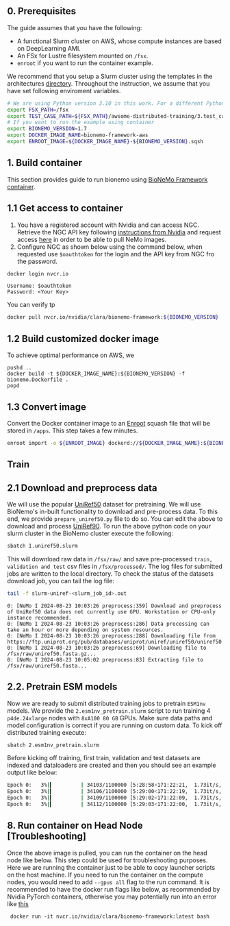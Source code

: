 ## 0. Prerequisites

The guide assumes that you have the following:

* A functional Slurm cluster on AWS, whose compute instances are based on DeepLearning AMI.
* An FSx for Lustre filesystem mounted on `/fsx`.
* `enroot` if you want to run the container example.

We recommend that you setup a Slurm cluster using the templates in the architectures [directory](../../1.architectures). Throughout the instruction, we assume that you have set following enviroment variables. 

```bash
# We are using Python version 3.10 in this work. For a different Python version select the right Miniconda file from https://repo.anaconda.com/miniconda/
export FSX_PATH=/fsx
export TEST_CASE_PATH=${FSX_PATH}/awsome-distributed-training/3.test_cases/14.bionemo/slurm
# If you want to run the example using container
export BIONEMO_VERSION=1.7
export DOCKER_IMAGE_NAME=bionemo-framework-aws
export ENROOT_IMAGE=${DOCKER_IMAGE_NAME}-${BIONEMO_VERSION}.sqsh
```

## 1. Build container

This section provides guide to run bionemo using [BioNeMo Framework container](https://catalog.ngc.nvidia.com/orgs/nvidia/teams/clara/containers/bionemo-framework).

## 1.1 Get access to container

1. You have a registered account with Nvidia and can access NGC. Retrieve the NGC API key following [instructions from Nvidia](https://docs.nvidia.com/ngc/gpu-cloud/ngc-user-guide/index.html#generating-api-key) and request access [here](https://developer.nvidia.com/nemo-framework/join) in order to be able to pull NeMo images.
2. Configure NGC as shown below using the command below, when requested use `$oauthtoken` for the login and the API key from NGC fro the password.

```bash
docker login nvcr.io
```


```text
Username: $oauthtoken
Password: <Your Key>
```

You can verify tp
```bash
docker pull nvcr.io/nvidia/clara/bionemo-framework:${BIONEMO_VERSION}
```

## 1.2 Build customized docker image
To achieve optimal performance on AWS, we 

```
pushd ..
docker build -t ${DOCKER_IMAGE_NAME}:${BIONEMO_VERSION} -f bionemo.Dockerfile .
popd
```

## 1.3 Convert image
Convert the Docker container image to an [Enroot](https://github.com/NVIDIA/enroot) squash file that will be stored in `/apps`. This step takes a few minutes.

```bash
enroot import -o ${ENROOT_IMAGE} dockerd://${DOCKER_IMAGE_NAME}:${BIONEMO_VERSION}
```

## Train
## 2.1 Download and preprocess data
We will use the popular [UniRef50](https://www.uniprot.org/help/uniref) dataset for pretraining. We will use BioNemo's in-built functionality to download and pre-process data. To this end, we provide `prepare_uniref50.py` file to do so. You can edit the above to download and process [UniRef90]((https://www.uniprot.org/help/uniref)). To run the above python code on your slurm cluster in the BioNemo cluster execute the following:

```bash
sbatch 1.uniref50.slurm
```

This will download raw data in `/fsx/raw/` and save pre-processed `train, validation and test` csv files in `/fsx/processed/`. The log files for submitted jobs are written to the local directory. To check the status of the datasets download job, you can tail the log file:

```bash
tail -f slurm-uniref-<slurm_job_id>.out
```

```text
0: [NeMo I 2024-08-23 10:03:26 preprocess:359] Download and preprocess of UniRef50 data does not currently use GPU. Workstation or CPU-only instance recommended.
0: [NeMo I 2024-08-23 10:03:26 preprocess:286] Data processing can take an hour or more depending on system resources.
0: [NeMo I 2024-08-23 10:03:26 preprocess:288] Downloading file from https://ftp.uniprot.org/pub/databases/uniprot/uniref/uniref50/uniref50.fasta.gz...
0: [NeMo I 2024-08-23 10:03:26 preprocess:69] Downloading file to /fsx/raw/uniref50.fasta.gz...
0: [NeMo I 2024-08-23 10:05:02 preprocess:83] Extracting file to /fsx/raw/uniref50.fasta...
```

## 2.2. Pretrain ESM models
Now we are ready to submit distributed training jobs to pretrain `ESM1nv` models. We provide the `2.esm1nv_pretrain.slurm` script to run training 4 `p4de.24xlarge` nodes with `8xA100 80 GB` GPUs. Make sure data paths and model configuration is correct if you are running on custom data. To kick off distributed training execute:

```bash
sbatch 2.esm1nv_pretrain.slurm

```

Before kicking off training, first train, validation and test datasets are indexed and dataloaders are created and then you should see an example output like below:

```bash
Epoch 0:   3%|▎         | 34103/1100000 [5:28:58<171:22:21,  1.73it/s, loss=2.52, v_num=, reduced_train_loss=2.510, global_step=3.1e+4, consumed_samples=2.54e+8, val_loss=2.510]
Epoch 0:   3%|▎         | 34106/1100000 [5:29:00<171:22:19,  1.73it/s, loss=2.52, v_num=, reduced_train_loss=2.520, global_step=3.1e+4, consumed_samples=2.54e+8, val_loss=2.510]
Epoch 0:   3%|▎         | 34109/1100000 [5:29:02<171:22:09,  1.73it/s, loss=2.52, v_num=, reduced_train_loss=2.520, global_step=3.1e+4, consumed_samples=2.54e+8, val_loss=2.510]
Epoch 0:   3%|▎         | 34112/1100000 [5:29:03<171:22:00,  1.73it/s, loss=2.52, v_num=, reduced_train_loss=2.520, global_step=3.1e+4, consumed_samples=2.54e+8, val_loss=2.510]
```

## 8. Run container on Head Node [Troubleshooting]
Once the above image is pulled, you can run the container on the head node like below. This step could be used for troubleshooting purposes. Here we are running the container just to be able to copy launcher scripts on the host machine. If you need to run the container on the compute nodes, you would need to add `--gpus all` flag to the run command. It is recommended to have the docker run flags like below, as recommended by Nvidia PyTorch containers, otherwise you may potentially run into an error like [this](https://github.com/NVIDIA/Megatron-LM/issues/516)

```
 docker run -it nvcr.io/nvidia/clara/bionemo-framework:latest bash
```